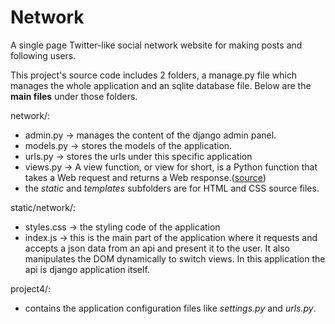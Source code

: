 # Network

A single page Twitter-like social network website for making posts and following users.

This project's source code includes 2 folders, a manage.py file which manages the whole application and an sqlite database file. Below are the **main files** under those folders.

network/:
* admin.py -> manages the content of the django admin panel.
* models.py -> stores the models of the application.
* urls.py -> stores the urls under this specific application
* views.py -> A view function, or view for short, is a Python function that takes a Web request and returns a Web response.([source](https://docs.djangoproject.com/en/3.1/topics/http/views/))
* the *static* and *templates* subfolders are for HTML and CSS source files.

static/network/:
* styles.css -> the styling code of the application
* index.js -> this is the main part of the application where it requests and accepts a json data from an api and present it to the user. It also manipulates the DOM dynamically to switch views. In this application the api is django application itself.

project4/:
* contains the application configuration files like *settings.py* and *urls.py*.
